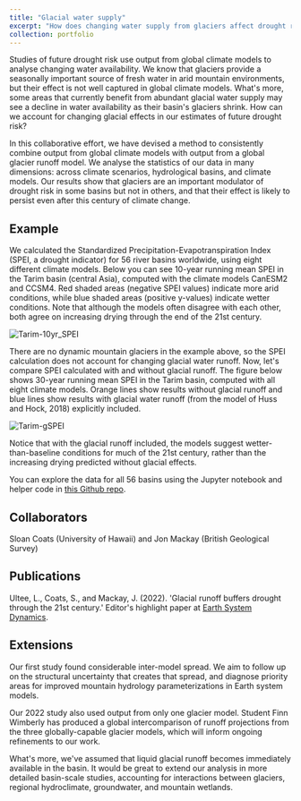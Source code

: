 ```yaml
---
title: "Glacial water supply"
excerpt: "How does changing water supply from glaciers affect drought risk?<br/><img src='/images/DSC_0785-resize.JPG'>"
collection: portfolio
---
```



Studies of future drought risk use output from global climate models to analyse changing water availability.  We know
that glaciers provide a seasonally important source of fresh water in arid mountain environments, but their effect is not well
captured in global climate models.  What's more, some areas that currently benefit from abundant glacial water supply may see a decline in
water availability as their basin's glaciers shrink.  How can we account for changing glacial effects in our estimates of future drought risk?

In this collaborative effort, we have devised a method to consistently combine output from global climate models with output from a
global glacier runoff model.  We analyse the statistics of our data in many dimensions: across climate scenarios, hydrological basins, and climate models.
Our results show that glaciers are an important modulator of drought risk in some basins but not in others, and that their effect is likely to
persist even after this century of climate change.

## Example
We calculated the Standardized Precipitation-Evapotranspiration Index (SPEI, a drought indicator) for 56 river basins worldwide, using eight different climate models.  Below you can see 10-year running mean SPEI in the Tarim basin (central Asia), computed with the climate models CanESM2 and CCSM4.  Red shaded areas (negative SPEI values) indicate more arid conditions, while blue shaded areas (positive y-values) indicate wetter conditions.  Note that although the models often disagree with each other, both agree on increasing drying through the end of the 21st century.

![Tarim-10yr_SPEI](http://ehultee.github.io/images/20200219-tarim_ex_10yr.jpeg)

There are no dynamic mountain glaciers in the example above, so the SPEI calculation does not account for changing glacial water runoff.  Now, let's compare SPEI calculated with and without glacial runoff.  The figure below shows 30-year running mean SPEI in the Tarim basin, computed with all eight climate models.  Orange lines show results without glacial runoff and blue lines show results with glacial water runoff (from the model of Huss and Hock, 2018) explicitly included.

![Tarim-gSPEI](http://ehultee.github.io/images/20200219-tarim_ex_002.jpeg)
 
 Notice that with the glacial runoff included, the models suggest wetter-than-baseline conditions for much of the 21st century, rather than the increasing drying predicted without glacial effects.
 
 You can explore the data for all 56 basins using the Jupyter notebook and helper code in [this Github repo](https://github.com/ehultee/glacial-SPEI).

## Collaborators
Sloan Coats (University of Hawaii) and Jon Mackay (British Geological Survey)

## Publications
Ultee, L., Coats, S., and Mackay, J. (2022). 'Glacial runoff buffers drought through the 
21st century.' Editor's highlight paper at 
<a href='https://esd.copernicus.org/articles/13/935/2022/esd-13-935-2022.html'>Earth System Dynamics</a>.

## Extensions
Our first study found considerable inter-model spread.  We aim to follow up on the structural 
uncertainty that creates that spread, and diagnose priority areas for improved mountain hydrology 
parameterizations in Earth system models.

Our 2022 study also used output from only one glacier model.  Student Finn Wimberly has produced a global intercomparison
of runoff projections from the three globally-capable glacier models, which will inform ongoing refinements to our work.

What's more, we've assumed that liquid glacial runoff becomes immediately available in the 
basin. It would be great to extend our analysis in more detailed basin-scale studies, accounting for 
interactions between glaciers, regional hydroclimate, groundwater, and mountain wetlands. 